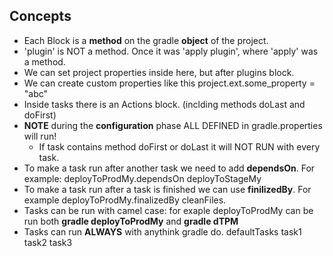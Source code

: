 ## Concepts
- Each Block is a **method** on the gradle **object** of the project.
- 'plugin' is NOT a method. Once it was 'apply plugin', where 'apply' was a method.
- We can set project properties inside here, but after plugins block.
- We can create custom properties like this project.ext.some_property = "abc"
- Inside tasks there is an Actions block. (inclding methods doLast and doFirst)
- **NOTE** during the **configuration** phase ALL DEFINED in gradle.properties will run!
  - If task contains method doFirst or doLast it will NOT RUN with every task.
- To make a task run after another task we need to add **dependsOn**. For example: deployToProdMy.dependsOn deployToStageMy
- To make a task run after a task is finished we can use **finilizedBy**. For example deployToProdMy.finalizedBy cleanFiles.
- Tasks can be run with camel case: for exaple deployToProdMy can be run both **gradle deployToProdMy** and **gradle dTPM**
- Tasks can run **ALWAYS** with anythink gradle do. defaultTasks task1 task2 task3
